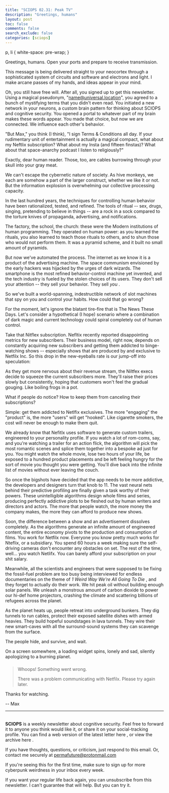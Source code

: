 ```yaml
---
title: "SCIOPS 02.31: Peak TV"
description: "Greetings, humans"
layout: post
toc: false
comments: false
search_exclude: false
categories: [sciops]
---
```




 p, li { white-space: pre-wrap; }
 

 Greetings, humans. Open your ports and prepare to receive transmission.
 







 This message is being delivered straight to your neocortex through a sophisticated system of circuits and software and electrons and light. I make arcane passes of my hands, and ideas appear in your mind.
 







 Oh, you still have free will. After all, you signed up to get this newsletter. Using a magical pseudonym, "name@universal.location", you agreed to a bunch of mystifying terms that you didn't even read. You initiated a new network in your neurons, a custom brain pattern for thinking about SCIOPS and cognitive security. You opened a portal to whatever part of my brain makes these words appear. You made that choice, but now we are connected. We influence each other's behavior.
 







 "But Max," you think (I think), "I sign Terms & Conditions all day. If your rudimentary unit of entertainment is actually a magical compact, what about my Neftlix subscription? What about my Insta (and fifteen finstas)? What about that space-anarchy podcast I listen to religiously?"
 







 Exactly, dear human reader. Those, too, are cables burrowing through your skull into your gray meat.
 







 We can't escape the cybernetic nature of society. As hive monkeys, we each are somehow a part of the larger construct, whether we like it or not. But the information explosion is overwhelming our collective processing capacity.
 







 In the last hundred years, the techniques for controlling human behavior have been rationalized, tested, and refined. The tools of ritual -- sex, drugs, singing, pretending to believe in things -- are a rock in a sock compared to the torture knives of propaganda, advertising, and notifications.
 







 The factory, the school, the church: these were the Modern institutions of human programming. They operated on human power: as you learned the rituals, you also learned to teach those rituals to others, and to shun those who would not perform them. It was a pyramid scheme, and it built no small amount of pyramids.
 







 But now we've automated the process. The internet as we know it is a product of the advertising machine. The space communism envisioned by the early hackers was hijacked by the urges of dark wizards. The smartphone is the most refined behavior-control machine yet invented, and the tech industry is fueled by the stolen choices of its users. They don't sell your attention -- they sell your behavior. They sell
 *you* 
 .
 







 So we've built a world-spanning, indestructible network of slot machines that spy on you and control your habits. How could that go wrong?
 







 For the moment, let's ignore the blatant tire-fire that is The News These Days. Let's consider a hypothetical (I hope) scenario where a combination of dark magic and current technology could spiral completely out of human control.
 







 Take that Nitflex subscription. Nefltix recently reported disappointing metrics for new subscribers. Their business model, right now, depends on constantly acquiring new subscribers and getting them addicted to binge-watching shows -- especially shows that are produced by and exclusive to Netfilx Inc. So this drop in the new-eyeballs rate is our jump-off into speculation:
 







 As they get more nervous about their revenue stream, the Niltfex execs decide to squeeze the current subscribers more. They'll raise their prices slowly but consistently, hoping that customers won't feel the gradual gouging. Like boiling frogs in a pot.
 







 What if people do notice? How to keep them from canceling their subscriptions?
 







 Simple: get them addicted to Netlfix exclusives. The more "engaging" the "product" is, the more "users" will get "hooked". Like cigarette smokers, the cost will never be enough to make them quit.
 







 We already know that Nefitlx uses software to generate custom trailers, engineered to your personality profile. If you watch a lot of rom-coms, say, and you're watching a trailer for an action flick, the algorithm will pick the most romantic scenes and splice them together into a bespoke ad just for you. You might watch the whole movie, lose two hours of your life, be exposed to a hundred product placements and be left feeling hungry for the sort of movie you thought you were getting. You'll dive back into the infinite list of movies without ever leaving the couch.
 







 So once the bigshots have decided that the app needs to be more addictive, the developers and designers turn that knob to 11. The vast neural nets behind their predictive profiling are finally given a task worthy of their powers. These unintelligible algorithms design whole films and series, producing perfectly addictive plots to be fleshed out by human writers and directors and actors. The more that people watch, the more money the company makes, the more they can afford to produce new shows.
 







 Soon, the difference between a show and an advertisement dissolves completely. As the algorithms generate an infinite amount of engineered content, the entire economy pivots to the production and consumption of films. You work for Netfilx now. Everyone you know pretty much works for Nteflix, or a subsidiary. You spend 60 hours a week making sure the self-driving cameras don't encounter any obstacles on set. The rest of the time, well... you watch Netlifx. You can barely afford your subscription on your shit salary.
 







 Meanwhile, all the scientists and engineers that were supposed to be fixing the fossil-fuel problem are too busy being interviewed for endless documentaries on the theme of
 *1 Weird Way We're All Going To Die* 
 , and they forget to actually do their work. We hit peak oil without building enough solar panels. We unleash a monstrous amount of carbon dioxide to power our hi-def home projectors, crashing the climate and scattering billions of refugees across the planet.
 







 As the planet heats up, people retreat into underground bunkers. They dig tunnels to run cables, protect their exposed satellite dishes with armed heavies. They build hopeful soundstages in lava tunnels. They wire their new smart-caves with all the surround-sound systems they can scavenge from the surface.
 







 The people hide, and survive, and wait.
 







 On a screen somewhere, a loading widget spins, lonely and sad, silently apologizing to a burning planet.
 







> 
> ### 
>  Whoops! Something went wrong.
> 
> 
> 
>  There was a problem communicating with Netfilx. Please try again later.
>  
> 
> 
> 



  

 Thanks for watching.
 



 -- Max
   






---


###### 
**SCIOPS** 
 is a weekly newsletter about cognitive security. Feel free to forward it to anyone you think would like it, or share it on your social-tracking profile. You can find a web version of the
 latest letter here
 , or view the
 archive here
 .
 

 If you have thoughts, questions, or criticism, just respond to this email. Or, contact me securely at
 permafuture@protonmail.com


 If you're seeing this for the first time, make sure to
 sign up
 for more cyberpunk weirdness in your inbox every week.
 

 If you want your regular life back again, you can unsubscribe from this newsletter. I can't guarantee that will help. But you can try it.


###### 


